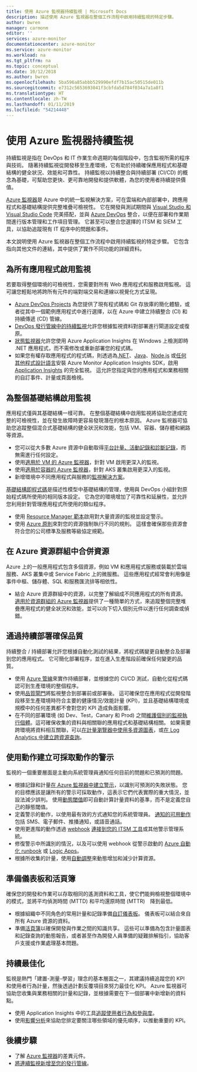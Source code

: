 ```yaml
---
title: 使用 Azure 監視器持續監視 | Microsoft Docs
description: 描述使用 Azure 監視器在整個工作流程中啟用持續監視的特定步驟。
author: bwren
manager: carmonm
editor: ''
services: azure-monitor
documentationcenter: azure-monitor
ms.service: azure-monitor
ms.workload: na
ms.tgt_pltfrm: na
ms.topic: conceptual
ms.date: 10/12/2018
ms.author: bwren
ms.openlocfilehash: 5ba596a85abbb529990efdf7b15ac50515de011b
ms.sourcegitcommit: e7312c5653693041f3cbfda5d784f034a7a1a8f1
ms.translationtype: HT
ms.contentlocale: zh-TW
ms.lasthandoff: 01/11/2019
ms.locfileid: "54214448"
---
```

# <a name="continuous-monitoring-with-azure-monitor"></a>使用 Azure 監視器持續監視

持續監視是指在 DevOps 和 IT 作業生命週期的每個階段中，包含監視所需的程序與技術。 隨著持續監視從開發移至生產環境，它有助於持續確保應用程式和基礎結構的健全狀況、效能和可靠性。 持續監視以持續整合與持續部署 (CI/CD) 的概念為基礎，可幫助您更快、更可靠地開發和提供軟體，為您的使用者持續提供價值。

[Azure 監視器](overview.md)是 Azure 中的統一監視解決方案，可在雲端和內部部署中，跨應用程式和基礎結構提供完整堆疊可檢視性。 它在開發與測試期間與 [Visual Studio 和 Visual Studio Code](https://visualstudio.microsoft.com/) 完美搭配，並與 [Azure DevOps](/azure/devops/user-guide/index) 整合，以便在部署和作業期間進行版本管理和工作項目管理。 它甚至可以整合您選擇的 ITSM 和 SIEM 工具，以協助追蹤現有 IT 程序中的問題和事件。

本文說明使用 Azure 監視器在整個工作流程中啟用持續監視的特定步驟。 它包含指向其他文件的連結，其中提供了實作不同功能的詳細資料。


## <a name="enable-monitoring-for-all-your-applications"></a>為所有應用程式啟用監視
若要取得整個環境的可檢視性，您需要對所有 Web 應用程式和服務啟用監視。 這可讓您輕鬆地將跨所有元件的端對端交易和連線以視覺化方式呈現。

- [Azure DevOps Projects](../devops-project/overview.md) 為您提供了現有程式碼和 Git 存放庫的簡化體驗，或者從其中一個範例應用程式中進行選擇，以在 Azure 中建立持續整合 (CI) 和持續傳遞 (CD) 管線。
- [DevOps 發行管線中的持續監視](../azure-monitor/app/continuous-monitoring.md)允許您根據監視資料對部署進行閘道設定或復原。
- [狀態監視器](../azure-monitor/app/monitor-performance-live-website-now.md)允許您使用 Azure Application Insights 在 Windows 上檢測即時 .NET 應用程式，而不需修改或重新部署您的程式碼。
- 如果您有權存取應用程式的程式碼，則透過為[.NET](../azure-monitor/learn/quick-monitor-portal.md)、[Java](../azure-monitor/learn/java-quick-start.md)、[Node.js](../azure-monitor/learn/nodejs-quick-start.md) 或[任何其他程式設計語言](../azure-monitor/app/platforms.md)安裝 Azure Monitor Application Insights SDK，啟用 [Application Insights](../azure-monitor/app/app-insights-overview.md) 的完全監視。 這允許您指定與您的應用程式和業務相關的自訂事件、計量或頁面檢視。



## <a name="enable-monitoring-for-your-entire-infrastructure"></a>為整個基礎結構啟用監視
應用程式僅與其基礎結構一樣可靠。 在整個基礎結構中啟用監視將協助您達成完整的可檢視性，並在發生故障時更容易發現潛在的根本原因。 Azure 監視器可協助您追蹤整個混合式基礎結構的健全狀況和效能，包括 VM、容器、儲存體和網路等資源。

- 您可以從大多數 Azure 資源中自動取得[平台計量、活動記錄和診斷記錄](platform/data-sources.md)，而無需進行任何設定。
- 使用[適用於 VM 的 Azure 監視器](insights/vminsights-overview.md)，針對 VM 啟用更深入的監視。
-  使用[適用於容器的 Azure 監視器](insights/container-insights-overview.md)，針對 AKS 叢集啟用更深入的監視。
- 新增環境中不同應用程式與服務的[監視解決方案](insights/solutions-inventory.md)。


[基礎結構即程式碼](/azure/devops/learn/what-is-infrastructure-as-code)是描述性模型中基礎結構的管理，使用與 DevOps 小組針對原始程式碼所使用的相同版本設定。 它為您的環境增加了可靠性和延展性，並允許您利用針對管理應用程式所使用的類似程序。

-  使用 [Resource Manager 範本](platform/template-workspace-configuration.md)啟用對大量資源的監視並設定警示。
- 使用 [Azure 原則](../governance/policy/overview.md)來對您的資源強制執行不同的規則。 這樣會確保那些資源會符合您的公司標準及服務等級協定規範。 


##  <a name="combine-resources-in-azure-resource-groups"></a>在 Azure 資源群組中合併資源
Azure 上的一般應用程式包含多個資源，例如 VM 和應用程式服務或裝載於雲端服務、AKS 叢集中或 Service Fabric 上的微服務。 這些應用程式經常會利用像是事件中樞、儲存體、SQL 和服務匯流排等相依性。

- 結合 Azure 資源群組中的資源，以完整了解組成不同應用程式的所有資源。 [適用於資源群組的 Azure 監視器](../azure-monitor/insights/resource-group-insights.md)提供了一種簡單的方式，來追蹤整個完整堆疊應用程式的健全狀況和效能，並可以向下切入個別元件以進行任何調查或偵錯。

## <a name="ensure-quality-through-continuous-deployment"></a>通過持續部署確保品質
持續整合 / 持續部署允許您根據自動化測試的結果，將程式碼變更自動整合及部署到您的應用程式。 它可簡化部署程序，並在進入生產階段前確保任何變更的品質。


- 使用 [Azure 管線](/azure/devops/pipelines)來實作持續部署，並根據您的 CI/CD 測試，自動化從程式碼認可到生產環境的整個程序。
- 使用[品質閘門](/azure/devops/pipelines/release/approvals/gates)將監視整合到部署前或部署後。 這可確保您在應用程式從開發階段移至生產環境時符合主要的健康情況/效能計量 (KPI)，並且基礎結構環境或規模中的任何差異都不會對您的 KPI 造成負面影響。
- 在不同的部署環境 (如 Dev、Test，Canary 和 Prod) 之間[維護個別的監視執行個體](../azure-monitor/app/separate-resources.md)。這可確保收集的資料與相關聯的應用程式和基礎結構相關。 如果需要跨環境將資料相互關聯，可以[在計量瀏覽器中使用多資源圖表](../azure-monitor/platform/metrics-charts.md)，或[在 Log Analytics 中建立跨資源查詢](log-query/cross-workspace-query.md)。


## <a name="create-actionable-alerts-with-actions"></a>使用動作建立可採取動作的警示
監視的一個重要層面是主動向系統管理員通知任何目前的問題和已預測的問題。 

- 根據記錄和計量[在 Azure 監視器中建立警示](../azure-monitor/platform/alerts-overview.md)，以識別可預測的失敗狀態。 您的目標應該是讓所有的警示可採取動作，這表示它們代表實際的重大情況，並設法減少誤判。 使用[動態閾值](platform/alerts-dynamic-thresholds.md)即可自動計算計量資料的基準，而不是定義您自己的靜態閾值。 
- 定義警示的動作，以使用最有效的方式通知您的系統管理員。 [通知的可用動作](platform/action-groups.md#create-an-action-group-by-using-the-azure-portal)包括 SMS、電子郵件、推播通知，或語音通話。
- 使用更進階的動作透過 [webhook](platform/activity-log-alerts-webhook.md) [連接到您的 ITSM 工具](platform/itsmc-overview.md)或其他警示管理系統。
- 修復警示中所識別的情況，以及可以使用 webhook 從警示啟動的 [Azure 自動化 runbook](../automation/automation-webhooks.md) 或 [Logic Apps](/connectors/custom-connectors/create-webhook-trigger)。 
- 根據所收集的計量，使用[自動調整](../azure-monitor/learn/tutorial-autoscale-performance-schedule.md)來動態增加和減少計算資源。

## <a name="prepare-dashboards-and-workbooks"></a>準備儀表板和活頁簿
確保您的開發和作業可以存取相同的遙測資料和工具，使它們能夠檢視整個環境中的模式，並將平均偵測時間 (MTTD) 和平均還原時間 (MTTR)　降到最低。

- 根據組織中不同角色的常用計量和記錄準備[自訂儀表板](../azure-monitor/learn/tutorial-app-dashboards.md)。 儀表板可以結合來自所有 Azure 資源的資料。
- 準備[活頁簿](../azure-monitor/app/usage-workbooks.md)以確保開發與作業之間的知識共享。 這些可以準備為包含計量圖表和記錄查詢的動態報告，或者甚至作為開發人員準備的疑難排解指引，協助客戶支援或作業處理基本問題。

## <a name="continuously-optimize"></a>持續最佳化
 監視是熱門「建置-測量-學習」理念的基本層面之一，其建議持續追蹤您的 KPI 和使用者行為計量，然後透過計劃反覆項目來努力最佳化 KPI。 Azure 監視器可協助您收集與業務相關的計量和記錄，並根據需要在下一個部署中新增新的資料點。

- 使用 Application Insights 中的工具[追蹤使用者行為和參與度](../azure-monitor/learn/tutorial-users.md)。
- 使用[影響分析](../azure-monitor/app/usage-impact.md)來協助您排定要關注哪些領域的優先順序，以推動重要的 KPI。


## <a name="next-steps"></a>後續步驟

- 了解 [Azure 監視器](overview.md)的差異元件。
- [將連續監視新增至您的發行管線](../azure-monitor/app/continuous-monitoring.md)。